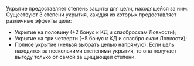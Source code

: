 Укрытие предоставляет степень защиты для цели, находящейся за ним. Существуют 3 степени укрытия, каждая из которых предоставляет различные эффекты цели: 
* Укрытие на половину (+2 бонус к КД и спасброскам Ловкости);
* Укрытие на три четверти (+5 бонус к КД и спасбро скам Ловкости);
* Полное укрытие (нельзя выбрать целью напрямую). 
Если цель находится за несколькими степенями укрытия, то она получает выгоду только от самой за щищающей степени.